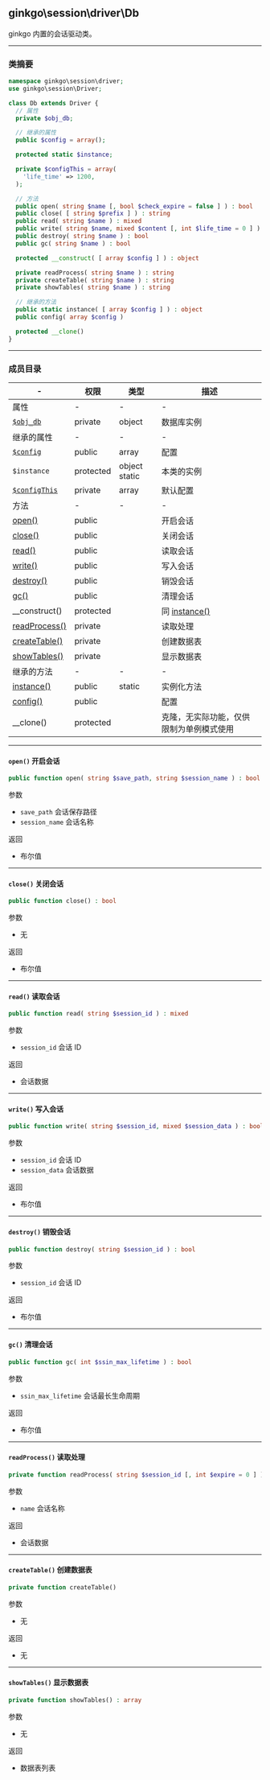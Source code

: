 ## ginkgo\session\driver\Db

ginkgo 内置的会话驱动类。

----------

### 类摘要

```php
namespace ginkgo\session\driver;
use ginkgo\session\Driver;

class Db extends Driver {
  // 属性
  private $obj_db;

  // 继承的属性
  public $config = array();

  protected static $instance;

  private $configThis = array(
    'life_time' => 1200,
  );

  // 方法
  public open( string $name [, bool $check_expire = false ] ) : bool
  public close( [ string $prefix ] ) : string
  public read( string $name ) : mixed
  public write( string $name, mixed $content [, int $life_time = 0 ] ) : int
  public destroy( string $name ) : bool
  public gc( string $name ) : bool

  protected __construct( [ array $config ] ) : object

  private readProcess( string $name ) : string
  private createTable( string $name ) : string
  private showTables( string $name ) : string

  // 继承的方法
  public static instance( [ array $config ] ) : object
  public config( array $config )

  protected __clone()
}
```

----------

### 成员目录

| - | 权限 | 类型 | 描述 |
| - | - | - | - |
| 属性 | - | - | - |
| [`$obj_db`](../db/index.md) | private | object | 数据库实例 |
| 继承的属性 | - | - | - |
| [`$config`](session_driver.md#$config) | public | array | 配置 |
| `$instance` | protected | object static | 本类的实例 |
| [`$configThis`](session_driver.#$config) | private | array | 默认配置 |
| 方法 | - | - | - |
| [open()](#open()) | public | | 开启会话 |
| [close()](#close()) | public | | 关闭会话 |
| [read()](#read()) | public | | 读取会话 |
| [write()](#write()) | public | | 写入会话 |
| [destroy()](#destroy()) | public | | 销毁会话 |
| [gc()](#gc()) | public | | 清理会话 |
| __construct() | protected | | 同 [instance()](session_driver.md#instance()) |
| [readProcess()](#readProcess()) | private | | 读取处理 |
| [createTable()](#createTable()) | private | | 创建数据表 |
| [showTables()](#showTables()) | private | | 显示数据表 |
| 继承的方法 | - | - | - |
| [instance()](session_driver.md#instance()) | public | static | 实例化方法 |
| [config()](session_driver.md#config()) | public | | 配置 |
| __clone() | protected | | 克隆，无实际功能，仅供限制为单例模式使用 |

----------

<span id="open()"></span>

#### `open()` 开启会话

``` php
public function open( string $save_path, string $session_name ) : bool
```

参数

* `save_path` 会话保存路径
* `session_name` 会话名称

返回

* 布尔值

----------

<span id="close()"></span>

#### `close()` 关闭会话

``` php
public function close() : bool
```

参数

* 无

返回

* 布尔值

----------

<span id="read()"></span>

#### `read()` 读取会话

``` php
public function read( string $session_id ) : mixed
```

参数

* `session_id` 会话 ID

返回

* 会话数据

----------

<span id="write()"></span>

#### `write()` 写入会话

``` php
public function write( string $session_id, mixed $session_data ) : bool
```

参数

* `session_id` 会话 ID
* `session_data` 会话数据

返回

* 布尔值

----------

<span id="destroy()"></span>

#### `destroy()` 销毁会话

``` php
public function destroy( string $session_id ) : bool
```

参数

* `session_id` 会话 ID

返回

* 布尔值

----------

<span id="gc()"></span>

#### `gc()` 清理会话

``` php
public function gc( int $ssin_max_lifetime ) : bool
```

参数

* `ssin_max_lifetime` 会话最长生命周期

返回

* 布尔值

----------

<span id="readProcess()"></span>

#### `readProcess()` 读取处理

``` php
private function readProcess( string $session_id [, int $expire = 0 ] ) : array
```

参数

* `name` 会话名称

返回

* 会话数据

----------

<span id="createTable()"></span>

#### `createTable()` 创建数据表

``` php
private function createTable()
```

参数

* 无

返回

* 无

----------

<span id="showTables()"></span>

#### `showTables()` 显示数据表

``` php
private function showTables() : array
```

参数

* 无

返回

* 数据表列表
